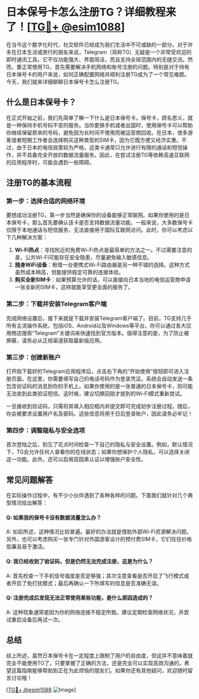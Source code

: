 # 日本保号卡怎么注册TG？详细教程来了！[[TG💪+ @esim1088](https://t.me/s/esim1088)]

在当今这个数字化时代，社交软件已经成为我们生活中不可或缺的一部分。对于许多在日本生活或旅行的朋友来说，Telegram（简称TG）无疑是一个非常受欢迎的即时通讯工具。它不仅功能强大、界面简洁，而且支持全球范围内的无缝交流。然而，要正常使用TG，首先需要解决手机网络和账号注册的问题。特别是对于持有日本保号卡的用户来说，如何正确配置网络并顺利注册TG成为了一个常见难题。今天，我们就来详细聊聊日本保号卡怎么注册TG。

## 什么是日本保号卡？

在正式开始之前，我们先简单了解一下什么是日本保号卡。保号卡，顾名思义，就是一种保持手机号码不变的服务。当你更换手机或者出国时，使用保号卡可以帮助你继续保留原来的号码，避免因为长时间不使用而被运营商回收。在日本，很多游客或者短期工作者会选择购买这种类型的SIM卡，因为它既方便又经济实惠。不过，由于日本的电信政策较为严格，这类卡通常只允许进行有限的通话和短信操作，并不具备完全开放的数据流量服务。因此，在尝试注册TG等依赖高速互联网的应用程序时，可能会遇到一些障碍。

## 注册TG的基本流程

### 第一步：选择合适的网络环境

要想成功注册TG，第一步当然是确保你的设备能够正常联网。如果你使用的是日本保号卡，那么首先要确认该卡是否支持数据流量功能。一般来说，大多数保号卡仅限于本地通话与短信服务，无法直接用于国际互联网访问。此时，你可以考虑以下几种解决方案：

1. **Wi-Fi热点**：寻找附近的免费Wi-Fi热点是最简单的方法之一。不过需要注意的是，公共Wi-Fi可能存在安全隐患，尽量避免输入敏感信息。
2. **随身WiFi设备**：租借一台便携式Wi-Fi路由器是另一种不错的选择。这种方式虽然成本稍高，但能提供稳定可靠的连接体验。
3. **购买全新SIM卡**：如果预算允许的话，可以直接向日本当地的电信运营商申请一张全新的SIM卡，这样就能享受更全面的服务了。

### 第二步：下载并安装Telegram客户端

完成网络设置后，接下来就是下载并安装Telegram客户端了。目前，TG支持几乎所有主流操作系统，包括iOS、Android以及Windows等平台。你可以通过各大应用商店搜索“Telegram”关键词来快速找到官方版本。值得注意的是，为了防止被屏蔽，请务必从正规渠道获取最新版应用。

### 第三步：创建新账户

打开刚下载好的Telegram应用程序后，点击右下角的“开始使用”按钮即可进入注册页面。在这里，你需要填写自己的电话号码作为登录凭证。系统会自动发送一条包含验证码的消息到你的手机上。如果你使用的是一张普通的日本保号卡，则可能无法收到此类验证短信。这时候，建议切换回刚才提到的Wi-Fi模式重新尝试。

一旦接收到验证码，只需将其填入相应框内并提交即可完成初步注册过程。随后，你会被要求设置用户名及密码。这些信息将用于日后登录账户，因此请务必牢记！

### 第四步：调整隐私与安全选项

首次登陆之后，别忘了花点时间检查一下自己的隐私与安全设置。例如，默认情况下，TG会允许任何人查看你的在线状态；如果你想保护个人隐私，可以选择关闭这一功能。此外，还可以启用双因素认证以增强账户安全性。

## 常见问题解答

在实际操作过程中，有不少小伙伴遇到了各种各样的问题。下面我们就针对几个典型情况给出解答：

#### Q: 如果我的保号卡没有数据流量怎么办？
A: 如前所述，这种情况比较普遍。最好的办法就是借助外部Wi-Fi资源解决问题。另外，也可以考虑购买一张专门针对外国游客设计的预付费SIM卡，它们往往价格低廉且易于激活。

#### Q: 我已经收到了验证码，但是仍然无法完成注册，这是为什么？
A: 首先检查一下手机信号强度是否足够强；其次注意查看是否开启了飞行模式或者开启了免打扰模式；最后再确认一下所填写的信息是否准确无误。

#### Q: 注册完成后发现无法正常使用某些功能，是什么原因造成的？
A: 这种现象通常是因为你的网络连接不稳定所致。建议定期检查网络状况，并尝试重启设备后再试一次。

## 总结

综上所述，虽然日本保号卡在一定程度上限制了用户的自由度，但这并不意味着就完全不能使用TG了。只要掌握了正确的方法，还是完全可以实现高效沟通的。希望这篇指南能够帮助到正在为此烦恼的朋友们。如果你还有其他疑问，欢迎随时留言讨论哦！

[[TG💪+ @esim1088](https://t.me/s/esim1088) ![Image](https://i.postimg.cc/4NQfJmqS/Snipaste-2025-05-13-00-14-12.png)]